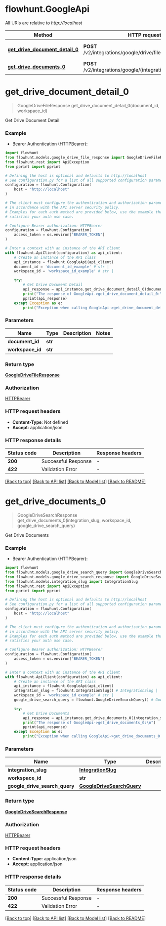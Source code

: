 # flowhunt.GoogleApi

All URIs are relative to *http://localhost*

Method | HTTP request | Description
------------- | ------------- | -------------
[**get_drive_document_detail_0**](GoogleApi.md#get_drive_document_detail_0) | **POST** /v2/integrations/google/drive/files/{document_id} | Get Drive Document Detail
[**get_drive_documents_0**](GoogleApi.md#get_drive_documents_0) | **POST** /v2/integrations/google/{integration_slug}/drive/files | Get Drive Documents


# **get_drive_document_detail_0**
> GoogleDriveFileResponse get_drive_document_detail_0(document_id, workspace_id)

Get Drive Document Detail

### Example

* Bearer Authentication (HTTPBearer):

```python
import flowhunt
from flowhunt.models.google_drive_file_response import GoogleDriveFileResponse
from flowhunt.rest import ApiException
from pprint import pprint

# Defining the host is optional and defaults to http://localhost
# See configuration.py for a list of all supported configuration parameters.
configuration = flowhunt.Configuration(
    host = "http://localhost"
)

# The client must configure the authentication and authorization parameters
# in accordance with the API server security policy.
# Examples for each auth method are provided below, use the example that
# satisfies your auth use case.

# Configure Bearer authorization: HTTPBearer
configuration = flowhunt.Configuration(
    access_token = os.environ["BEARER_TOKEN"]
)

# Enter a context with an instance of the API client
with flowhunt.ApiClient(configuration) as api_client:
    # Create an instance of the API class
    api_instance = flowhunt.GoogleApi(api_client)
    document_id = 'document_id_example' # str | 
    workspace_id = 'workspace_id_example' # str | 

    try:
        # Get Drive Document Detail
        api_response = api_instance.get_drive_document_detail_0(document_id, workspace_id)
        print("The response of GoogleApi->get_drive_document_detail_0:\n")
        pprint(api_response)
    except Exception as e:
        print("Exception when calling GoogleApi->get_drive_document_detail_0: %s\n" % e)
```



### Parameters


Name | Type | Description  | Notes
------------- | ------------- | ------------- | -------------
 **document_id** | **str**|  | 
 **workspace_id** | **str**|  | 

### Return type

[**GoogleDriveFileResponse**](GoogleDriveFileResponse.md)

### Authorization

[HTTPBearer](../README.md#HTTPBearer)

### HTTP request headers

 - **Content-Type**: Not defined
 - **Accept**: application/json

### HTTP response details

| Status code | Description | Response headers |
|-------------|-------------|------------------|
**200** | Successful Response |  -  |
**422** | Validation Error |  -  |

[[Back to top]](#) [[Back to API list]](../README.md#documentation-for-api-endpoints) [[Back to Model list]](../README.md#documentation-for-models) [[Back to README]](../README.md)

# **get_drive_documents_0**
> GoogleDriveSearchResponse get_drive_documents_0(integration_slug, workspace_id, google_drive_search_query)

Get Drive Documents

### Example

* Bearer Authentication (HTTPBearer):

```python
import flowhunt
from flowhunt.models.google_drive_search_query import GoogleDriveSearchQuery
from flowhunt.models.google_drive_search_response import GoogleDriveSearchResponse
from flowhunt.models.integration_slug import IntegrationSlug
from flowhunt.rest import ApiException
from pprint import pprint

# Defining the host is optional and defaults to http://localhost
# See configuration.py for a list of all supported configuration parameters.
configuration = flowhunt.Configuration(
    host = "http://localhost"
)

# The client must configure the authentication and authorization parameters
# in accordance with the API server security policy.
# Examples for each auth method are provided below, use the example that
# satisfies your auth use case.

# Configure Bearer authorization: HTTPBearer
configuration = flowhunt.Configuration(
    access_token = os.environ["BEARER_TOKEN"]
)

# Enter a context with an instance of the API client
with flowhunt.ApiClient(configuration) as api_client:
    # Create an instance of the API class
    api_instance = flowhunt.GoogleApi(api_client)
    integration_slug = flowhunt.IntegrationSlug() # IntegrationSlug | 
    workspace_id = 'workspace_id_example' # str | 
    google_drive_search_query = flowhunt.GoogleDriveSearchQuery() # GoogleDriveSearchQuery | 

    try:
        # Get Drive Documents
        api_response = api_instance.get_drive_documents_0(integration_slug, workspace_id, google_drive_search_query)
        print("The response of GoogleApi->get_drive_documents_0:\n")
        pprint(api_response)
    except Exception as e:
        print("Exception when calling GoogleApi->get_drive_documents_0: %s\n" % e)
```



### Parameters


Name | Type | Description  | Notes
------------- | ------------- | ------------- | -------------
 **integration_slug** | [**IntegrationSlug**](.md)|  | 
 **workspace_id** | **str**|  | 
 **google_drive_search_query** | [**GoogleDriveSearchQuery**](GoogleDriveSearchQuery.md)|  | 

### Return type

[**GoogleDriveSearchResponse**](GoogleDriveSearchResponse.md)

### Authorization

[HTTPBearer](../README.md#HTTPBearer)

### HTTP request headers

 - **Content-Type**: application/json
 - **Accept**: application/json

### HTTP response details

| Status code | Description | Response headers |
|-------------|-------------|------------------|
**200** | Successful Response |  -  |
**422** | Validation Error |  -  |

[[Back to top]](#) [[Back to API list]](../README.md#documentation-for-api-endpoints) [[Back to Model list]](../README.md#documentation-for-models) [[Back to README]](../README.md)

